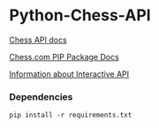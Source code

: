 # Python-Chess-API

[Chess API docs](https://www.chess.com/news/view/published-data-api)

[Chess.com PIP Package Docs](https://chesscom.readthedocs.io/en/latest/)

[Information about Interactive API](https://www.chess.com/clubs/forum/view/interactive-api-status)

### Dependencies
`pip install -r requirements.txt`
